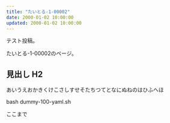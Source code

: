 ```yaml
---
title: "たいとる-1-00002"
date: 2000-01-02 10:00:00
updated: 2000-01-02 10:00:00
---
```


テスト投稿。

たいとる-1-00002のページ。


## 見出し H2

あいうえおかきくけこさしすせそたちつてとなにぬねのはひふへほ

bash dummy-100-yaml.sh


ここまで
